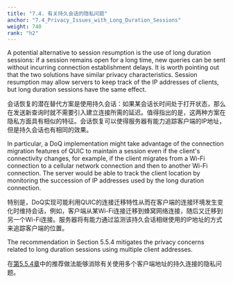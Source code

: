 ```yaml
---
title: "7.4. 有关持久会话的隐私问题"
anchor: "7.4_Privacy_Issues_with_Long_Duration_Sessions"
weight: 740
rank: "h2"
---
```


A potential alternative to session resumption is the use of long duration sessions: if a session remains open for a long time, new queries can be sent without incurring connection establishment delays. It is worth pointing out that the two solutions have similar privacy characteristics. Session resumption may allow servers to keep track of the IP addresses of clients, but long duration sessions have the same effect.

会话恢复的潜在替代方案是使用持久会话：如果某会话长时间处于打开状态，那么在发送新查询时就不需要引入建立连接所需的延迟。值得指出的是，这两种方案在隐私方面具有相似的特征。会话恢复可以使得服务器有能力追踪客户端的IP地址，但是持久会话也有相同的效果。

In particular, a DoQ implementation might take advantage of the connection migration features of QUIC to maintain a session even if the client's connectivity changes, for example, if the client migrates from a Wi-Fi connection to a cellular network connection and then to another Wi-Fi connection. The server would be able to track the client location by monitoring the succession of IP addresses used by the long duration connection.

特别是，DoQ实现可能利用QUIC的连接迁移特性从而在客户端的连接环境发生变化时维持会话，例如，客户端从某Wi-Fi连接迁移到蜂窝网络连接，随后又迁移到另一个Wi-Fi连接。服务器将有能力通过监测该持久会话相继使用的IP地址的方式来追踪客户端的位置。

The recommendation in Section 5.5.4 mitigates the privacy concerns related to long duration sessions using multiple client addresses.

在[第5.5.4章]()中的推荐做法能够消除有关使用多个客户端地址的持久连接的隐私问题。
